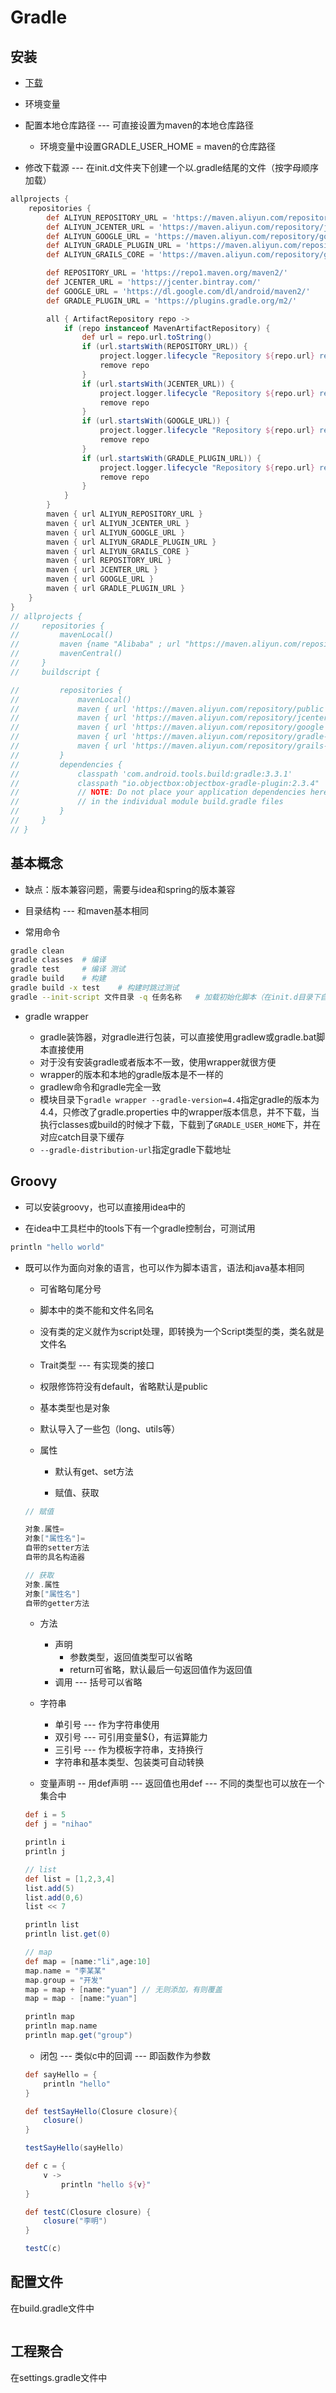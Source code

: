 # Gradle

## 安装

- [下载](https://gradle.org/releases/)

- 环境变量

- 配置本地仓库路径 --- 可直接设置为maven的本地仓库路径

  - 环境变量中设置GRADLE_USER_HOME = maven的仓库路径

- 修改下载源 --- 在init.d文件夹下创建一个以.gradle结尾的文件（按字母顺序加载）

```groovy
allprojects {
    repositories {
        def ALIYUN_REPOSITORY_URL = 'https://maven.aliyun.com/repository/public'
        def ALIYUN_JCENTER_URL = 'https://maven.aliyun.com/repository/jcenter'
        def ALIYUN_GOOGLE_URL = 'https://maven.aliyun.com/repository/google'
        def ALIYUN_GRADLE_PLUGIN_URL = 'https://maven.aliyun.com/repository/gradle-plugin'
        def ALIYUN_GRAILS_CORE = 'https://maven.aliyun.com/repository/grails-core'

        def REPOSITORY_URL = 'https://repo1.maven.org/maven2/'
        def JCENTER_URL = 'https://jcenter.bintray.com/'
        def GOOGLE_URL = 'https://dl.google.com/dl/android/maven2/'
        def GRADLE_PLUGIN_URL = 'https://plugins.gradle.org/m2/'

        all { ArtifactRepository repo ->
            if (repo instanceof MavenArtifactRepository) {
                def url = repo.url.toString()
                if (url.startsWith(REPOSITORY_URL)) {
                    project.logger.lifecycle "Repository ${repo.url} replaced by $ALIYUN_REPOSITORY_URL."
                    remove repo
                }
                if (url.startsWith(JCENTER_URL)) {
                    project.logger.lifecycle "Repository ${repo.url} replaced by $ALIYUN_JCENTER_URL."
                    remove repo
                }
                if (url.startsWith(GOOGLE_URL)) {
                    project.logger.lifecycle "Repository ${repo.url} replaced by $ALIYUN_GOOGLE_URL."
                    remove repo
                }
                if (url.startsWith(GRADLE_PLUGIN_URL)) {
                    project.logger.lifecycle "Repository ${repo.url} replaced by $ALIYUN_GRADLE_PLUGIN_URL."
                    remove repo
                }
            }
        }
        maven { url ALIYUN_REPOSITORY_URL }
        maven { url ALIYUN_JCENTER_URL }
        maven { url ALIYUN_GOOGLE_URL }
        maven { url ALIYUN_GRADLE_PLUGIN_URL }
        maven { url ALIYUN_GRAILS_CORE }
        maven { url REPOSITORY_URL }
        maven { url JCENTER_URL }
        maven { url GOOGLE_URL }
        maven { url GRADLE_PLUGIN_URL }
    }
}
// allprojects {
//     repositories {
//         mavenLocal()
//         maven {name "Alibaba" ; url "https://maven.aliyun.com/repository/public"}
//         mavenCentral()
//     }
//     buildscript {

//         repositories {
//             mavenLocal()
//             maven { url 'https://maven.aliyun.com/repository/public' }
//             maven { url 'https://maven.aliyun.com/repository/jcenter' }
//             maven { url 'https://maven.aliyun.com/repository/google' }
//             maven { url 'https://maven.aliyun.com/repository/gradle-plugin' }
//             maven { url 'https://maven.aliyun.com/repository/grails-core' }
//         }
//         dependencies {
//             classpath 'com.android.tools.build:gradle:3.3.1'
//             classpath "io.objectbox:objectbox-gradle-plugin:2.3.4"
//             // NOTE: Do not place your application dependencies here; they belong
//             // in the individual module build.gradle files
//         }
//     }
// }
```



## 基本概念

- 缺点：版本兼容问题，需要与idea和spring的版本兼容

- 目录结构 --- 和maven基本相同

- 常用命令

```sh
gradle clean
gradle classes  # 编译
gradle test		# 编译 测试
gradle build	# 构建
gradle build -x test	# 构建时跳过测试
gradle --init-script 文件目录 -q 任务名称	# 加载初始化脚本（在init.d目录下自动初始化）
```



- gradle wrapper

  - gradle装饰器，对gradle进行包装，可以直接使用gradlew或gradle.bat脚本直接使用
  - 对于没有安装gradle或者版本不一致，使用wrapper就很方便
  - wrapper的版本和本地的gradle版本是不一样的
  - gradlew命令和gradle完全一致
  - 模块目录下`gradle wrapper --gradle-version=4.4`指定gradle的版本为4.4，只修改了gradle.properties 中的wrapper版本信息，并不下载，当执行classes或build的时候才下载，下载到了`GRADLE_USER_HOME`下，并在对应catch目录下缓存
  - `--gradle-distribution-url`指定gradle下载地址

## Groovy

- 可以安装groovy，也可以直接用idea中的

- 在idea中工具栏中的tools下有一个gradle控制台，可测试用

```groovy
println "hello world"
```



- 既可以作为面向对象的语言，也可以作为脚本语言，语法和java基本相同

  - 可省略句尾分号

  - 脚本中的类不能和文件名同名

  - 没有类的定义就作为script处理，即转换为一个Script类型的类，类名就是文件名

  - Trait类型 --- 有实现类的接口

  - 权限修饰符没有default，省略默认是public

  - 基本类型也是对象

  - 默认导入了一些包（long、utils等）

  - 属性

    - 默认有get、set方法

    - 赋值、获取

  ```groovy
  // 赋值
  
  对象.属性=
  对象["属性名"]=
  自带的setter方法
  自带的具名构造器
  
  // 获取
  对象.属性
  对象["属性名"]
  自带的getter方法
  ```

  - 方法

    - 声明
      - 参数类型，返回值类型可以省略
      - return可省略，默认最后一句返回值作为返回值
    - 调用 --- 括号可以省略

  - 字符串

    - 单引号 --- 作为字符串使用
    - 双引号 --- 可引用变量${}，有运算能力
    - 三引号 --- 作为模板字符串，支持换行
    - 字符串和基本类型、包装类可自动转换

  - 变量声明 -- 用def声明 --- 返回值也用def --- 不同的类型也可以放在一个集合中

  ```groovy
  def i = 5
  def j = "nihao"
  
  println i
  println j
  ```

  

  ```groovy
  // list
  def list = [1,2,3,4]
  list.add(5)
  list.add(0,6)
  list << 7
  
  println list
  println list.get(0)
  ```

  ```groovy
  // map
  def map = [name:"li",age:10]
  map.name = "李某某"
  map.group = "开发"
  map = map + [name:"yuan"]	// 无则添加，有则覆盖
  map = map - [name:"yuan"]
  
  println map
  println map.name
  println map.get("group")
  ```

  - 闭包 --- 类似c中的回调 --- 即函数作为参数

  ```groovy
  def sayHello = {
      println "hello"
  }
  
  def testSayHello(Closure closure){
      closure()
  }
  
  testSayHello(sayHello)
  ```

  

  ```groovy
  def c = {
      v ->
          println "hello ${v}"
  }
  
  def testC(Closure closure) {
      closure("李明")
  }
  
  testC(c)
  ```

## 配置文件

在build.gradle文件中

```groovy

```

## 工程聚合

在settings.gradle文件中

```groovy

```

